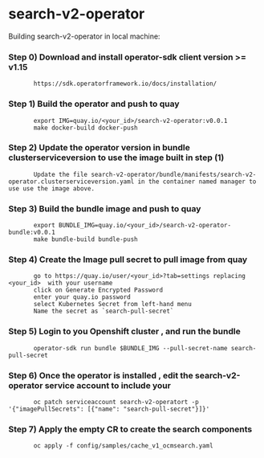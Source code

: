 # search-v2-operator

Building search-v2-operator in local machine:

   ### Step 0) Download and install operator-sdk client version  >= v1.15
           https://sdk.operatorframework.io/docs/installation/

   ### Step 1) Build the operator and push to quay 
           export IMG=quay.io/<your_id>/search-v2-operator:v0.0.1
           make docker-build docker-push   

   ### Step 2) Update the operator version in bundle clusterserviceversion to use the image built in step (1)
           Update the file search-v2-operator/bundle/manifests/search-v2-operator.clusterserviceversion.yaml in the container named manager to use use the image above.

   ### Step 3) Build the bundle image and push to quay
           export BUNDLE_IMG=quay.io/<your_id>/search-v2-operator-bundle:v0.0.1
           make bundle-build bundle-push 

   ### Step 4) Create the Image pull secret  to pull image from quay
           go to https://quay.io/user/<your_id>?tab=settings replacing <your_id>  with your username
           click on Generate Encrypted Password
           enter your quay.io password
           select Kubernetes Secret from left-hand menu  
           Name the secret as `search-pull-secret`

   ### Step 5) Login to you Openshift cluster , and run the bundle
           operator-sdk run bundle $BUNDLE_IMG --pull-secret-name search-pull-secret

   ### Step 6) Once the operator is installed , edit the search-v2-operator service account to include your 
           oc patch serviceaccount search-v2-operatort -p '{"imagePullSecrets": [{"name": "search-pull-secret"}]}'

   ### Step 7) Apply the empty CR to create the search components
           oc apply -f config/samples/cache_v1_ocmsearch.yaml
                            
                  